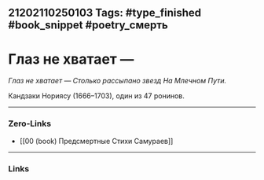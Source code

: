 21202110250103
Tags: #type_finished #book_snippet #poetry_смерть
---
# Глаз не хватает —

*Глаз не хватает —
Столько рассыпано звезд
На Млечном Пути.*

Кандзаки Нориясу (1666–1703), один из 47 ронинов. 

---
### Zero-Links
- [[00 (book) Предсмертные Стихи Самураев]]
---
### Links
